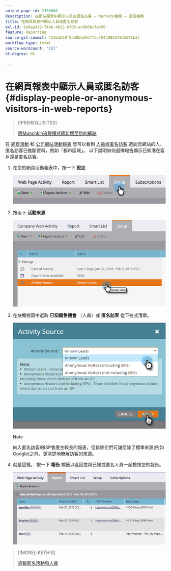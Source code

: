 ```yaml
---
unique-page-id: 2360008
description: 在網站報表中顯示人員或匿名訪客 — Marketo檔案 — 產品檔案
title: 在網頁報表中顯示人員或匿名訪客
exl-id: 6a9aa3d3-74bb-4812-b706-ac8b0bcfec50
feature: Reporting
source-git-commit: 431bd258f9a68bbb9df7acf043085578d3d91b1f
workflow-type: tm+mt
source-wordcount: '157'
ht-degree: 0%

---
```


# 在網頁報表中顯示人員或匿名訪客 {#display-people-or-anonymous-visitors-in-web-reports}

>[!PREREQUISITES]
>
>[將Munchkin追蹤程式碼新增至您的網站](/help/marketo/product-docs/administration/additional-integrations/add-munchkin-tracking-code-to-your-website.md)

在 [網頁活動](/help/marketo/product-docs/reporting/basic-reporting/report-types/web-page-activity-report.md) 和  [公司網站活動報表](/help/marketo/product-docs/reporting/basic-reporting/report-types/company-web-activity-report.md) 您可以看到 [人員或匿名訪客](/help/marketo/product-docs/core-marketo-concepts/smart-lists-and-static-lists/managing-people-in-smart-lists/understanding-anonymous-activity-and-people.md) 造訪您網站的人。 匿名訪客已推斷資料，例如「都市區域」。  以下說明如何選擇報告顯示已知潛在客戶還是匿名訪客。

1. 在您的網頁活動報表中，按一下 **設定**.

   ![](assets/image2015-3-10-11-3a43-3a13.png)

1. 按兩下 **活動來源**.

   ![](assets/image2016-2-2-14-3a5-3a59.png)

1. 在快顯視窗中選取 **已知銷售機會** （人員）或 **匿名訪客** 從下拉式清單。

   ![](assets/image2016-2-2-14-3a7-3a8.png)

   >[!NOTE]
   >
   >納入匿名訪客的ISP會產生較長的報表，但排除它們可讓您除了標準來源(例如Google)之外，更清楚地瞭解訪客的來源。

1. 就是這樣。 按一下 **報告** 標籤以返回並與已知或匿名人員一起檢視您的報告。

   ![](assets/image2015-3-10-11-3a48-3a36.png)

>[!MORELIKETHIS]
>
>[追蹤匿名活動和人員](/help/marketo/product-docs/reporting/basic-reporting/report-activity/tracking-anonymous-activity-and-people.md)
